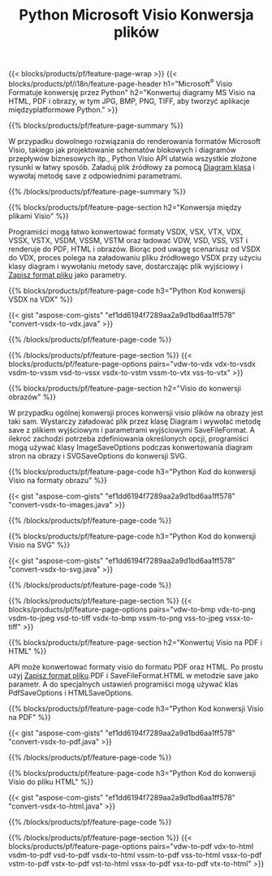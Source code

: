 ﻿---
title: Python Microsoft Visio Konwersja plików
url: /pl/python-java/conversion/
description: Konwertuj formaty Microsoft Visio VSDX VSX VDX VTX VSSX VSTX VSDM VSTM VSSM VDW VSD VST VSS na obrazy HTML i PDF z kilkoma wierszami Python kod.
---
{{< blocks/products/pf/feature-page-wrap >}}
{{< blocks/products/pf/i18n/feature-page-header h1="Microsoft<sup>&reg;</sup> Visio Formatuje konwersję przez Python" h2="Konwertuj diagramy MS Visio na HTML, PDF i obrazy, w tym JPG, BMP, PNG, TIFF, aby tworzyć aplikacje międzyplatformowe Python." >}}

{{% blocks/products/pf/feature-page-summary %}}

W przypadku dowolnego rozwiązania do renderowania formatów Microsoft Visio, takiego jak projektowanie schematów blokowych i diagramów przepływów biznesowych itp., Python Visio API ułatwia wszystkie złożone rysunki w łatwy sposób. Załaduj plik źródłowy za pomocą [Diagram klasa](https://apireference.aspose.com/diagram/python-java/asposediagram.api/Diagram) i wywołaj metodę save z odpowiednimi parametrami.

{{% /blocks/products/pf/feature-page-summary %}}

{{% blocks/products/pf/feature-page-section h2="Konwersja między plikami Visio" %}}

Programiści mogą łatwo konwertować formaty VSDX, VSX, VTX, VDX, VSSX, VSTX, VSDM, VSSM, VSTM oraz ładować VDW, VSD, VSS, VST i renderuje do PDF, HTML i obrazów. Biorąc pod uwagę scenariusz od VSDX do VDX, proces polega na załadowaniu pliku źródłowego VSDX przy użyciu klasy diagram i wywołaniu metody save, dostarczając plik wyjściowy i [Zapisz format pliku](https://apireference.aspose.com/diagram/python-java/asposediagram.api/SaveFileFormat) jako parametry. 

{{% blocks/products/pf/feature-page-code h3="Python Kod konwersji VSDX na VDX" %}}

{{< gist "aspose-com-gists" "ef1dd6194f7289aa2a9d1bd6aa1ff578" "convert-vsdx-to-vdx.java" >}}

{{% /blocks/products/pf/feature-page-code %}}

{{% /blocks/products/pf/feature-page-section %}}
{{< blocks/products/pf/feature-page-options pairs="vdw-to-vdx vdx-to-vsdx vsdm-to-vssm vsd-to-vssx vsdx-to-vstm vssm-to-vtx vss-to-vtx" >}}

{{% blocks/products/pf/feature-page-section h2="Visio do konwersji obrazów" %}}

W przypadku ogólnej konwersji proces konwersji visio plików na obrazy jest taki sam. Wystarczy załadować plik przez klasę Diagram i wywołać metodę save z plikiem wyjściowym i parametrami wyjściowymi SaveFileFormat. A ilekroć zachodzi potrzeba zdefiniowania określonych opcji, programiści mogą używać klasy ImageSaveOptions podczas konwertowania diagram stron na obrazy i SVGSaveOptions do konwersji SVG.

{{% blocks/products/pf/feature-page-code h3="Python Kod do konwersji Visio na formaty obrazu" %}}

{{< gist "aspose-com-gists" "ef1dd6194f7289aa2a9d1bd6aa1ff578" "convert-vsdx-to-images.java" >}}

{{% /blocks/products/pf/feature-page-code %}}

{{% blocks/products/pf/feature-page-code h3="Python Kod do konwersji Visio na SVG" %}}

{{< gist "aspose-com-gists" "ef1dd6194f7289aa2a9d1bd6aa1ff578" "convert-vsdx-to-svg.java" >}}

{{% /blocks/products/pf/feature-page-code %}}

{{% /blocks/products/pf/feature-page-section %}}
{{< blocks/products/pf/feature-page-options pairs="vdw-to-bmp vdx-to-png vsdm-to-jpeg vsd-to-tiff vsdx-to-bmp vssm-to-png vss-to-jpeg vssx-to-tiff" >}}

{{% blocks/products/pf/feature-page-section h2="Konwertuj Visio na PDF i HTML" %}}

API może konwertować formaty visio do formatu PDF oraz HTML. Po prostu użyj [Zapisz format pliku](https://apireference.aspose.com/diagram/python-java/asposediagram.api/SaveFileFormat).PDF i SaveFileFormat.HTML w metodzie save jako parametr. A do specjalnych ustawień programiści mogą używać klas PdfSaveOptions i HTMLSaveOptions.

{{% blocks/products/pf/feature-page-code h3="Python Kod konwersji Visio na PDF" %}}

{{< gist "aspose-com-gists" "ef1dd6194f7289aa2a9d1bd6aa1ff578" "convert-vsdx-to-pdf.java" >}}

{{% /blocks/products/pf/feature-page-code %}}

{{% blocks/products/pf/feature-page-code h3="Python Kod do konwersji Visio do pliku HTML" %}}

{{< gist "aspose-com-gists" "ef1dd6194f7289aa2a9d1bd6aa1ff578" "convert-vsdx-to-html.java" >}}

{{% /blocks/products/pf/feature-page-code %}}

{{% /blocks/products/pf/feature-page-section %}}
{{< blocks/products/pf/feature-page-options pairs="vdw-to-pdf vdx-to-html vsdm-to-pdf vsd-to-pdf vsdx-to-html vssm-to-pdf vss-to-html vssx-to-pdf vstm-to-pdf vstx-to-pdf vst-to-html vssx-to-pdf vsx-to-pdf vtx-to-html" >}}